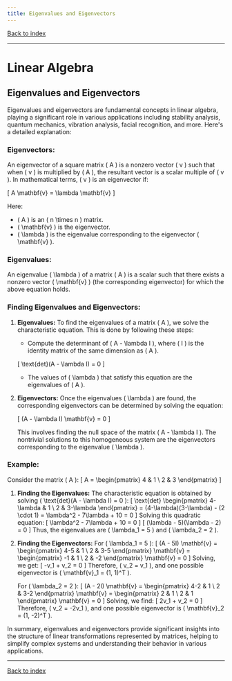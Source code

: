 ```yaml
---
title: Eigenvalues and Eigenvectors
---
```


[Back to index](index.html)

---
# Linear Algebra
## Eigenvalues and Eigenvectors

Eigenvalues and eigenvectors are fundamental concepts in linear algebra, playing a significant role in various applications including stability analysis, quantum mechanics, vibration analysis, facial recognition, and more. Here's a detailed explanation:

### Eigenvectors:
An eigenvector of a square matrix \( A \) is a nonzero vector \( v \) such that when \( v \) is multiplied by \( A \), the resultant vector is a scalar multiple of \( v \). In mathematical terms, \( v \) is an eigenvector if:

\[ A \mathbf{v} = \lambda \mathbf{v} \]

Here:
- \( A \) is an \( n \times n \) matrix.
- \( \mathbf{v} \) is the eigenvector.
- \( \lambda \) is the eigenvalue corresponding to the eigenvector \( \mathbf{v} \).

### Eigenvalues:
An eigenvalue \( \lambda \) of a matrix \( A \) is a scalar such that there exists a nonzero vector \( \mathbf{v} \) (the corresponding eigenvector) for which the above equation holds.

### Finding Eigenvalues and Eigenvectors:

1. **Eigenvalues:**
   To find the eigenvalues of a matrix \( A \), we solve the characteristic equation. This is done by following these steps:
   - Compute the determinant of \( A - \lambda I \), where \( I \) is the identity matrix of the same dimension as \( A \).
   
   \[ \text{det}(A - \lambda I) = 0 \]
   
   - The values of \( \lambda \) that satisfy this equation are the eigenvalues of \( A \).

2. **Eigenvectors:**
   Once the eigenvalues \( \lambda \) are found, the corresponding eigenvectors can be determined by solving the equation:
   
   \[ (A - \lambda I) \mathbf{v} = 0 \]
   
   This involves finding the null space of the matrix \( A - \lambda I \). The nontrivial solutions to this homogeneous system are the eigenvectors corresponding to the eigenvalue \( \lambda \).

### Example:
Consider the matrix \( A \):
\[ A = 
 \begin{pmatrix}
4 & 1 \\
2 & 3
 \end{pmatrix}
\]
   
1. **Finding the Eigenvalues:**
   The characteristic equation is obtained by solving \( \text{det}(A - \lambda I) = 0 \):
   \[ \text{det}
    \begin{pmatrix}
    4-\lambda & 1 \\
    2 & 3-\lambda
    \end{pmatrix}
    = (4-\lambda)(3-\lambda) - (2 \cdot 1) = \lambda^2 - 7\lambda + 10 = 0
   \]
   Solving this quadratic equation:
   \[ \lambda^2 - 7\lambda + 10 = 0 \]
   \[ (\lambda - 5)(\lambda - 2) = 0 \]
   Thus, the eigenvalues are \( \lambda_1 = 5 \) and \( \lambda_2 = 2 \).

2. **Finding the Eigenvectors:**
   For \( \lambda_1 = 5 \):
   \[ 
   (A - 5I) \mathbf{v} = 
   \begin{pmatrix}
   4-5 & 1 \\
   2 & 3-5
   \end{pmatrix}
   \mathbf{v} =
   \begin{pmatrix}
   -1 & 1 \\
   2 & -2
   \end{pmatrix}
   \mathbf{v} = 0 
   \]
   Solving, we get:
   \[ -v_1 + v_2 = 0 \]
   Therefore, \( v_2 = v_1 \), and one possible eigenvector is \( \mathbf{v}_1 = (1, 1)^T \).

   For \( \lambda_2 = 2 \):
   \[ 
   (A - 2I) \mathbf{v} = 
   \begin{pmatrix}
   4-2 & 1 \\
   2 & 3-2
   \end{pmatrix}
   \mathbf{v} = 
   \begin{pmatrix}
   2 & 1 \\
   2 & 1
   \end{pmatrix}
   \mathbf{v} = 0 
   \]
   Solving, we find:
   \[ 2v_1 + v_2 = 0 \]
   Therefore, \( v_2 = -2v_1 \), and one possible eigenvector is \( \mathbf{v}_2 = (1, -2)^T \).

In summary, eigenvalues and eigenvectors provide significant insights into the structure of linear transformations represented by matrices, helping to simplify complex systems and understanding their behavior in various applications.

---
[Back to index](index.html)
